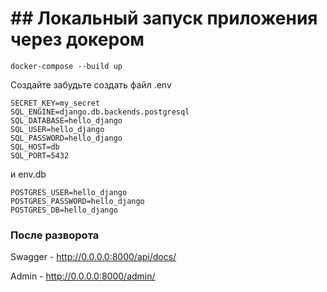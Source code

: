 # ## Локальный запуск приложения через докером

```shell
docker-compose --build up
```
Создайте забудьте создать файл .env

```shell
SECRET_KEY=my_secret
SQL_ENGINE=django.db.backends.postgresql
SQL_DATABASE=hello_django
SQL_USER=hello_django
SQL_PASSWORD=hello_django
SQL_HOST=db
SQL_PORT=5432
```
и env.db 

```shell
POSTGRES_USER=hello_django
POSTGRES_PASSWORD=hello_django
POSTGRES_DB=hello_django

```

### После разворота

Swagger - http://0.0.0.0:8000/api/docs/

Admin - http://0.0.0.0:8000/admin/
